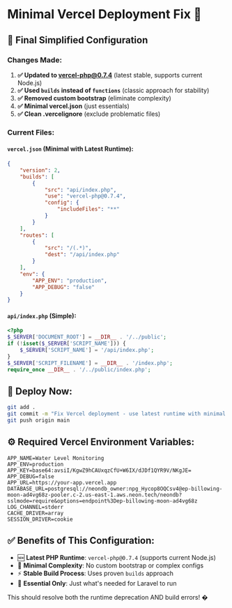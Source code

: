 # Minimal Vercel Deployment Fix 🚀

## 🔧 **Final Simplified Configuration**

### Changes Made:

1. **✅ Updated to vercel-php@0.7.4** (latest stable, supports current Node.js)
2. **✅ Used `builds` instead of `functions`** (classic approach for stability)
3. **✅ Removed custom bootstrap** (eliminate complexity)
4. **✅ Minimal vercel.json** (just essentials)
5. **✅ Clean .vercelignore** (exclude problematic files)

### Current Files:

#### `vercel.json` (Minimal with Latest Runtime):
```json
{
    "version": 2,
    "builds": [
        {
            "src": "api/index.php",
            "use": "vercel-php@0.7.4",
            "config": {
                "includeFiles": "**"
            }
        }
    ],
    "routes": [
        {
            "src": "/(.*)",
            "dest": "/api/index.php"
        }
    ],
    "env": {
        "APP_ENV": "production",
        "APP_DEBUG": "false"
    }
}
```

#### `api/index.php` (Simple):
```php
<?php
$_SERVER['DOCUMENT_ROOT'] = __DIR__ . '/../public';
if (!isset($_SERVER['SCRIPT_NAME'])) {
    $_SERVER['SCRIPT_NAME'] = '/api/index.php';
}
$_SERVER['SCRIPT_FILENAME'] = __DIR__ . '/index.php';
require_once __DIR__ . '/../public/index.php';
```

## 🚀 **Deploy Now:**

```bash
git add .
git commit -m "Fix Vercel deployment - use latest runtime with minimal config"
git push origin main
```

## ⚙️ **Required Vercel Environment Variables:**

```
APP_NAME=Water Level Monitoring
APP_ENV=production
APP_KEY=base64:avsiI/KgwZ9hCAUxqzCfU+W6IX/dJDf1QYR9V/NKgJE=
APP_DEBUG=false
APP_URL=https://your-app.vercel.app
DATABASE_URL=postgresql://neondb_owner:npg_Hycop8OQCsv4@ep-billowing-moon-ad4vg68z-pooler.c-2.us-east-1.aws.neon.tech/neondb?sslmode=require&options=endpoint%3Dep-billowing-moon-ad4vg68z
LOG_CHANNEL=stderr
CACHE_DRIVER=array
SESSION_DRIVER=cookie
```

## ✅ **Benefits of This Configuration:**

- 🆕 **Latest PHP Runtime**: `vercel-php@0.7.4` (supports current Node.js)
- 🔧 **Minimal Complexity**: No custom bootstrap or complex configs
- ⚡ **Stable Build Process**: Uses proven `builds` approach
- 🎯 **Essential Only**: Just what's needed for Laravel to run

This should resolve both the runtime deprecation AND build errors! �